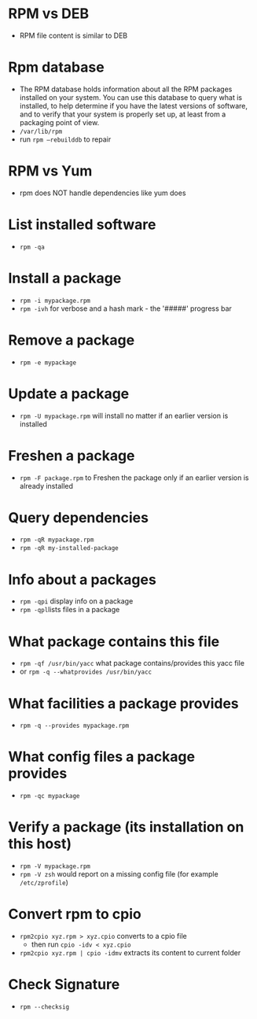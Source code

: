 # RPM vs DEB
- RPM file content is similar to DEB

# Rpm database
- The RPM database holds information about all the RPM packages installed on your system. You can use this database to query what is installed, to help determine if you have the latest versions of software, and to verify that your system is properly set up, at least from a packaging point of view.
- `/var/lib/rpm`
- run `rpm —rebuilddb` to repair

# RPM vs Yum
- rpm does NOT handle dependencies like yum does

# List installed software
* `rpm -qa`

# Install a package
* `rpm -i mypackage.rpm`
* `rpm -ivh` for verbose and a hash mark - the '#####' progress bar

# Remove a package
- `rpm -e mypackage`

# Update a package
* `rpm -U mypackage.rpm` will install no matter if an earlier version is installed

# Freshen a package
- `rpm -F package.rpm` to Freshen the package only if an earlier version is already installed

# Query dependencies
* `rpm -qR mypackage.rpm`
* `rpm -qR my-installed-package`

# Info about a packages
- `rpm -qpi` display info on a package
- `rpm -qpl`lists files in a package

# What package contains this file
- `rpm -qf /usr/bin/yacc` what package contains/provides this yacc file
- or `rpm -q --whatprovides /usr/bin/yacc`

# What facilities a package provides
- `rpm -q --provides mypackage.rpm`

# What config files a package provides
- `rpm -qc mypackage`

# Verify a package (its installation on this host)
* `rpm -V mypackage.rpm`
* `rpm -V zsh` would report on a missing config file (for example `/etc/zprofile`)

# Convert rpm to cpio
- `rpm2cpio xyz.rpm > xyz.cpio` converts to a cpio file
  - then run `cpio -idv < xyz.cpio`
- `rpm2cpio xyz.rpm | cpio -idmv` extracts its content to current folder

# Check Signature
- `rpm --checksig`
